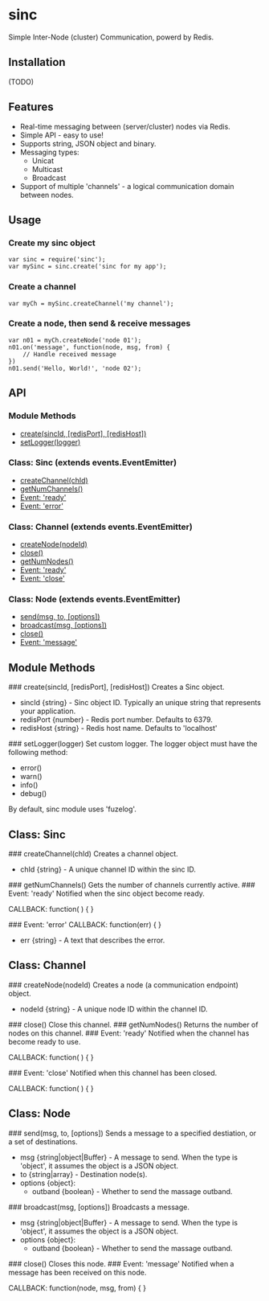 # sinc


Simple Inter-Node (cluster) Communication, powerd by Redis.

## Installation
(TODO)

## Features
* Real-time messaging between (server/cluster) nodes via Redis.
* Simple API - easy to use!
* Supports string, JSON object and binary.
* Messaging types:
   * Unicat
   * Multicast
   * Broadcast
* Support of multiple 'channels' - a logical communication domain between nodes.

## Usage

### Create my sinc object

    var sinc = require('sinc');
    var mySinc = sinc.create('sinc for my app');

### Create a channel

    var myCh = mySinc.createChannel('my channel');
    
### Create a node, then send & receive messages

    var n01 = myCh.createNode('node 01');
    n01.on('message', function(node, msg, from) {
    	// Handle received message
    })
    n01.send('Hello, World!', 'node 02');

## API

### Module Methods

* [create(sincId, [redisPort], [redisHost])](#create)
* [setLogger(logger)](#setLogger)

### Class: Sinc (extends events.EventEmitter)

* [createChannel(chId)](#createChannel)
* [getNumChannels()](#getNumChannels)
* [Event: 'ready'](#Sinc_Event_ready)
* [Event: 'error'](#Sinc_Event_error)

### Class: Channel (extends events.EventEmitter)

* [createNode(nodeId)](#createNode)
* [close()](#Channel_close)
* [getNumNodes()](#getNumNodes)
* [Event: 'ready'](#Channel_Event_ready)
* [Event: 'close'](#Channel_Event_close)


### Class: Node (extends events.EventEmitter)

* [send(msg, to, [options])](#send)
* [broadcast(msg, [options])](#broadcast)
* [close()](#Node_close)
* [Event: 'message'](#Node_Event_message)


## Module Methods

<a name="create" />
### create(sincId, [redisPort], [redisHost])
Creates a Sinc object.

* sincId {string} - Sinc object ID. Typically an unique string that represents your application.
* redisPort {number} - Redis port number. Defaults to 6379.
* redisHost {string} - Redis host name. Defaults to 'localhost'

<a name="setLogger" />
### setLogger(logger)
Set custom logger. The logger object must have the following method:

* error()
* warn()
* info()
* debug()

By default, sinc module uses 'fuzelog'.

## Class: Sinc

<a name="createChannel" />
### createChannel(chId)
Creates a channel object.

* chId {string} - A unique channel ID within the sinc ID.

<a name="getNumChannels" />
### getNumChannels()
Gets the number of channels currently active.

<a name="Sinc_Event_ready" />
### Event: 'ready'
Notified when the sinc object become ready.

CALLBACK: function( ) { }

<a name="Sinc_Event_error" />
### Event: 'error'
CALLBACK: function(err) { }

* err {string} - A text that describes the error. 

## Class: Channel

<a name="createNode" />
### createNode(nodeId)
Creates a node (a communication endpoint) object.

* nodeId {string} - A unique node ID within the channel ID.

<a name="Channel_close" />
### close()
Close this channel.

<a name="getNumNodes" />
### getNumNodes()
Returns the number of nodes on this channel.

<a name="Channel_Event_ready" />
### Event: 'ready'
Notified when the channel has become ready to use.

CALLBACK: function( ) { }

<a name="Channel_Event_close" />
### Event: 'close'
Notified when this channel has been closed.

CALLBACK: function( ) { }

## Class: Node

<a name="send" />
### send(msg, to, [options])
Sends a message to a specified destiation, or a set of destinations.

* msg {string|object|Buffer} - A message to send. When the type is 'object', it assumes the object is a JSON object.
* to {string|array} - Destination node(s).
* options {object}:
   * outband {boolean} - Whether to send the massage outband.

<a name="broadcast" />
### broadcast(msg, [options])
Broadcasts a message.

* msg {string|object|Buffer} - A message to send. When the type is 'object', it assumes the object is a JSON object.
* options {object}:
   * outband {boolean} - Whether to send the massage outband.


<a name="Node_close" />
### close()
Closes this node.

<a name="Node_Event_message" />
### Event: 'message'
Notified when a message has been received on this node.

CALLBACK: function(node, msg, from) { }


<!-- Highlight syntax for Mou.app, insert at the bottom of the markdown document  -->
 
<script src="http://yandex.st/highlightjs/7.3/highlight.min.js"></script>
<link rel="stylesheet" href="http://yandex.st/highlightjs/7.3/styles/github.min.css">
<script>
  hljs.initHighlightingOnLoad();
</script>